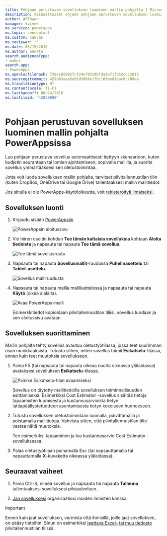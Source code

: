```yaml
---
title: Pohjaan perustuvan sovelluksen luominen mallin pohjalta | Microsoft Docs
description: Vaiheittaiset ohjeet pohjaan perustuvan sovelluksen luomiseksi automaattisesti PowerAppsin mallin pohjalta.
author: AFTOwen
manager: kvivek
ms.service: powerapps
ms.topic: conceptual
ms.custom: canvas
ms.reviewer: ''
ms.date: 03/19/2018
ms.author: anneta
search.audienceType:
- maker
search.app:
- PowerApps
ms.openlocfilehash: 738ec650827cf24e793c0bfda1a71f962cdc2d15
ms.sourcegitcommit: 429b83aaa5a91d5868e1fbc169bed1bac0c709ea
ms.translationtype: HT
ms.contentlocale: fi-FI
ms.lasthandoff: 08/24/2018
ms.locfileid: "42859898"
---
```

# <a name="create-a-canvas-app-from-a-template-in-powerapps"></a>Pohjaan perustuvan sovelluksen luominen mallin pohjalta PowerAppsissa

Luo pohjaan perustuva sovellus automaattisesti tiettyyn skenaarioon, kuten budjetin seurantaan tai lomien ajoittamiseen, sopivalla mallilla, ja suorita sovellus ymmärtääksesi sen oletustoimintaa.

Jotta voit luoda sovelluksen mallin pohjalta, tarvitset pilvitallennustilan tilin (kuten DropBox, OneDrive tai Google Drive) tallentaaksesi mallin mallitiedot.

Jos sinulla ei ole PowerApps-käyttöoikeutta, voit [rekisteröityä ilmaiseksi](../signup-for-powerapps.md).

## <a name="create-an-app"></a>Sovelluksen luonti

1. Kirjaudu sisään [PowerAppsiin](http://web.powerapps.com?utm_source=padocs&utm_medium=linkinadoc&utm_campaign=referralsfromdoc).

    ![PowerAppsin aloitussivu](./media/get-started-test-drive/sign-in.png)

1. Vie hiiren osoitin kohdan **Tee tämän kaltaisia sovelluksia** kohtaan **Aloita tiedoista** ja napsauta tai napauta **Tee tämä sovellus**.

    ![Tee tämä sovellusruutu](./media/get-started-test-drive/make-this-app.png)

1. Napsauta tai napauta **Sovellusmallit**-ruudussa **Puhelinasettelu** tai **Tablet-asettelu**.

    ![Sovellus malliruudusta](./media/get-started-test-drive/template-tile.png)

4. Napsauta tai napauta mallia malliluettelossa ja napsauta tai napauta **Käytä** (oikea alalaita).

    ![Avaa PowerApps-malli](./media/get-started-test-drive/open-template.png)

    Esimerkkitiedot kopioidaan pilvitallennustilan tiliisi, sovellus luodaan ja sen aloitussivu avataan.

## <a name="run-the-app"></a>Sovelluksen suorittaminen
Mallin pohjalta tehty sovellus avautuu oletustyötilassa, jossa teet suurimman osan muokkauksista. Tutustu siihen, miten sovellus toimii **Esikatselu**-tilassa, ennen kuin teet muutoksia sovellukseen.

1. Paina F5 (tai napsauta tai napauta oikeaa nuolta oikeassa ylälaidassa) avataksesi sovelluksen **Esikatselu**-tilassa.

    ![Painike Esikatselu-tilan avaamiseksi](./media/get-started-test-drive/open-preview.png)

    Sovellus on täytetty mallitiedoilla sovelluksen toiminnallisuuden esittämiseksi. Esimerkiksi Cost Estimator -sovellus sisältää tietoja tapaamisten luomisesta ja kustannusarvioista tietyn lattiapäällystetuotteen asentamisesta tietyn kokoiseen huoneeseen.

4. Tutustu sovelluksen oletustoimintaan luomalla, päivittämällä ja poistamalla mallitietoja. Vahvista sitten, että pilvitallennustilan tilisi vastaa näitä muutoksia.

    Tee esimerkiksi tapaaminen ja luo kustannusarvio Cost Estimator -sovelluksessa.

5. Palaa oletustyötilaan painamalla Esc (tai napsauttamalla tai napauttamalla **X**-kuvaketta oikeassa ylälaidassa).

## <a name="next-steps"></a>Seuraavat vaiheet
1. Paina Ctrl-S, nimeä sovellus ja napsauta tai napauta **Tallenna** tallentaaksesi sovelluksesi pilvipalveluun.

1. [Jaa sovelluksesi](share-app.md) organisaatiosi muiden ihmisten kanssa.

> [!IMPORTANT]
> Ennen kuin jaat sovelluksen, varmista että ihmisillä, joille jaat sovelluksen, on pääsy tietoihin. Sinun on esimerkiksi [jaettava Excel- tai muu tiedosto](share-app-data.md) pilvitallennustilan tilissä.
